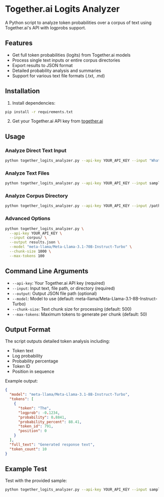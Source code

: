 # Together.ai Logits Analyzer

A Python script to analyze token probabilities over a corpus of text using Together.ai's API with logprobs support.

## Features

- Get full token probabilities (logits) from Together.ai models
- Process single text inputs or entire corpus directories
- Export results to JSON format
- Detailed probability analysis and summaries
- Support for various text file formats (.txt, .md)

## Installation

1. Install dependencies:
```bash
pip install -r requirements.txt
```

2. Get your Together.ai API key from [together.ai](https://api.together.ai)

## Usage

### Analyze Direct Text Input
```bash
python together_logits_analyzer.py --api-key YOUR_API_KEY --input "What is the meaning of life?"
```

### Analyze Text Files
```bash
python together_logits_analyzer.py --api-key YOUR_API_KEY --input sample_text.txt --output results.json
```

### Analyze Corpus Directory
```bash
python together_logits_analyzer.py --api-key YOUR_API_KEY --input /path/to/corpus/ --output corpus_analysis.json
```

### Advanced Options
```bash
python together_logits_analyzer.py \
  --api-key YOUR_API_KEY \
  --input corpus/ \
  --output results.json \
  --model "meta-llama/Meta-Llama-3.1-70B-Instruct-Turbo" \
  --chunk-size 1000 \
  --max-tokens 100
```

## Command Line Arguments

- `--api-key`: Your Together.ai API key (required)
- `--input`: Input text, file path, or directory (required)
- `--output`: Output JSON file path (optional)
- `--model`: Model to use (default: meta-llama/Meta-Llama-3.1-8B-Instruct-Turbo)
- `--chunk-size`: Text chunk size for processing (default: 500)
- `--max-tokens`: Maximum tokens to generate per chunk (default: 50)

## Output Format

The script outputs detailed token analysis including:
- Token text
- Log probability
- Probability percentage
- Token ID
- Position in sequence

Example output:
```json
{
  "model": "meta-llama/Meta-Llama-3.1-8B-Instruct-Turbo",
  "tokens": [
    {
      "token": "The",
      "logprob": -0.1234,
      "probability": 0.8841,
      "probability_percent": 88.41,
      "token_id": 791,
      "position": 0
    }
  ],
  "full_text": "Generated response text",
  "token_count": 10
}
```

## Example Test

Test with the provided sample:
```bash
python together_logits_analyzer.py --api-key YOUR_API_KEY --input sample_text.txt
```